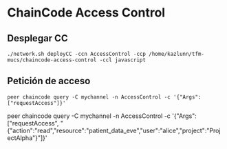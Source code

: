 # ChainCode Access Control

## Desplegar CC
```console
./network.sh deployCC -ccn AccessControl -ccp /home/kazlunn/tfm-mucs/chaincode-access-control -ccl javascript
```

## Petición de acceso
```console
peer chaincode query -C mychannel -n AccessControl -c '{"Args":["requestAccess"]}'
```


peer chaincode query -C mychannel -n AccessControl -c '{"Args":["requestAccess", "{\"action\":\"read\",\"resource\":\"patient_data_eve\",\"user\":\"alice\",\"project\":\"ProjectAlpha\"}"]}'
